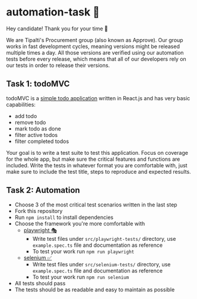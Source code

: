 # automation-task 🤖

Hey candidate! Thank you for your time 🙂

We are Tipalti's Procurement group (also known as Approve).
Our group works in fast development cycles, meaning versions might be released multiple times a day.
All those versions are verified using our automation tests before every release, which means that all of our developers rely on our tests in order to release their versions.

## Task 1: todoMVC
todoMVC is a [simple todo application](https://todomvc.com/examples/react/dist/) written in React.js and has very basic capabilities:
- add todo
- remove todo
- mark todo as done
- filter active todos
- filter completed todos

Your goal is to write a test suite to test this application. Focus on coverage for the whole app, but make sure the critical features and functions are included.
Write the tests in whatever format you are comfortable with, just make sure to include the test title, steps to reproduce and expected results. 

## Task 2: Automation
- Choose 3 of the most critical test scenarios written in the last step
- Fork this repository
- Run `npm install` to install dependencies
- Choose the framework you're more comfortable with
  - [playwright 🎭](https://playwright.dev/docs/intro)
    - Write test files under `src/playwright-tests/` directory, use `example.spec.ts` file and documentation as reference
    - To test your work run `npm run playwright`
  - [selenium ✅](https://www.selenium.dev/documentation/webdriver/getting_started/)
    - Write test files under `src/selenium-tests/` directory, use `example.spec.ts` file and documentation as reference
    - To test your work run `npm run selenium`
- All tests should pass
- The tests should be as readable and easy to maintain as possible
